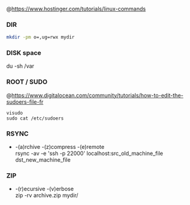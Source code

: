 @https://www.hostinger.com/tutorials/linux-commands   

### DIR

```sh
mkdir -pm o=,ug=rwx mydir
```

### DISK space

du -sh /var   

### ROOT / SUDO

@https://www.digitalocean.com/community/tutorials/how-to-edit-the-sudoers-file-fr  

```
visudo  
sudo cat /etc/sudoers  
```

### RSYNC

* -(a)rchive -(z)compress -(e)remote  
rsync -av -e 'ssh -p 22000' localhost:src_old_machine_file dst_new_machine_file

### ZIP

*  -(r)ecursive -(v)erbose   
zip -rv archive.zip mydir/
